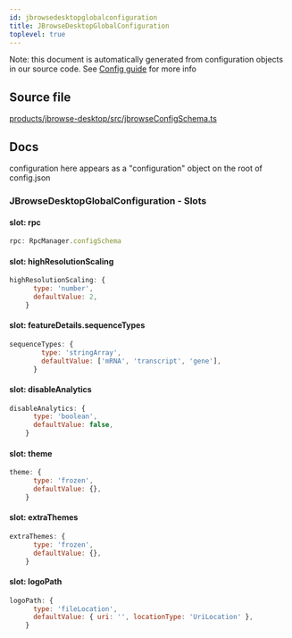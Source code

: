 ```yaml
---
id: jbrowsedesktopglobalconfiguration
title: JBrowseDesktopGlobalConfiguration
toplevel: true
---
```


Note: this document is automatically generated from configuration objects in our
source code. See [Config guide](/docs/config_guide) for more info

## Source file

[products/jbrowse-desktop/src/jbrowseConfigSchema.ts](https://github.com/GMOD/jbrowse-components/blob/main/products/jbrowse-desktop/src/jbrowseConfigSchema.ts)

## Docs

configuration here appears as a "configuration" object on the root of
config.json

### JBrowseDesktopGlobalConfiguration - Slots

#### slot: rpc

```js
rpc: RpcManager.configSchema
```

#### slot: highResolutionScaling

```js
highResolutionScaling: {
      type: 'number',
      defaultValue: 2,
    }
```

#### slot: featureDetails.sequenceTypes

```js
sequenceTypes: {
        type: 'stringArray',
        defaultValue: ['mRNA', 'transcript', 'gene'],
      }
```

#### slot: disableAnalytics

```js
disableAnalytics: {
      type: 'boolean',
      defaultValue: false,
    }
```

#### slot: theme

```js
theme: {
      type: 'frozen',
      defaultValue: {},
    }
```

#### slot: extraThemes

```js
extraThemes: {
      type: 'frozen',
      defaultValue: {},
    }
```

#### slot: logoPath

```js
logoPath: {
      type: 'fileLocation',
      defaultValue: { uri: '', locationType: 'UriLocation' },
    }
```
